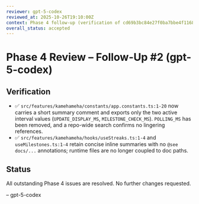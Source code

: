 ```yaml
---
reviewer: gpt-5-codex
reviewed_at: 2025-10-26T19:10:00Z
context: Phase 4 follow-up (verification of cd69b3bc84e27f0ba7bbe4f1168889403cf01706)
overall_status: accepted
---
```


# Phase 4 Review – Follow-Up #2 (gpt-5-codex)

## Verification

- ✅ `src/features/kamehameha/constants/app.constants.ts:1-20` now carries a short summary comment and exports only the two active interval values (`UPDATE_DISPLAY_MS`, `MILESTONE_CHECK_MS`). `POLLING_MS` has been removed, and a repo-wide search confirms no lingering references.
- ✅ `src/features/kamehameha/hooks/useStreaks.ts:1-4` and `useMilestones.ts:1-4` retain concise inline summaries with no `@see docs/...` annotations; runtime files are no longer coupled to doc paths.

## Status

All outstanding Phase 4 issues are resolved. No further changes requested.

– gpt-5-codex
